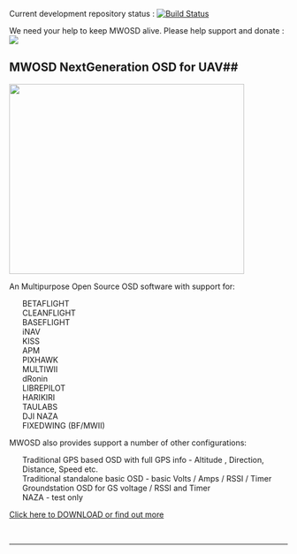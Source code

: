 
Current development repository status : [![Build Status](https://travis-ci.org/ShikOfTheRa/scarab-osd.svg?branch=master)](https://travis-ci.org/ShikOfTheRa/scarab-osd) 

We need your help to keep MWOSD alive. Please help support and donate : [![](https://www.paypalobjects.com/en_GB/i/btn/btn_donate_SM.gif)](https://www.paypal.com/cgi-bin/webscr?cmd=_donations&business=EBS76N8F426G2&lc=GB&item_name=MW%2dOSD&item_number=R1%2e3&currency_code=GBP&bn=PP%2dDonationsBF%3abtn_donate_SM%2egif%3aNonHosted)
##
## MWOSD NextGeneration OSD for UAV##

<a href='http://www.youtube.com/watch?feature=player_embedded&v=FCIyhbT1kK0' target='_blank'><img src='http://img.youtube.com/vi/FCIyhbT1kK0/0.jpg' width='425' height=344 /></a><br>

An Multipurpose Open Source OSD software with support for:
<ul class="task-list">
<li>BETAFLIGHT</li>
<li>CLEANFLIGHT</li>
<li>BASEFLIGHT</li>
<li>iNAV</li>
<li>KISS</li>
<li>APM</li>
<li>PIXHAWK</li>
<li>MULTIWII</li>
<li>dRonin</li>
<li>LIBREPILOT</li>
<li>HARIKIRI</li>
<li>TAULABS</li>
<li>DJI NAZA</li>
<li>FIXEDWING (BF/MWII)</li>
</ul>
MWOSD also provides support a number of other configurations: 
<ul class="task-list">
<li>Traditional GPS based OSD with full GPS info - Altitude , Direction, Distance, Speed etc.</li>
<li>Traditional standalone basic OSD - basic Volts / Amps / RSSI / Timer</li>
<li>Groundstation OSD for GS voltage / RSSI and Timer</li>
<li>NAZA - test only</li>
</ul>

<a href='http://www.mwosd.com' target='_blank'>Click here to DOWNLOAD or find out more</a><br>

<br>
<hr />
